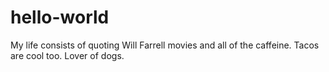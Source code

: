 # hello-world

My life consists of quoting Will Farrell movies and all of the caffeine.
Tacos are cool too.
Lover of dogs.
